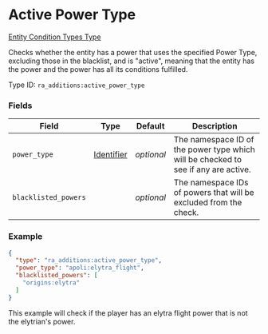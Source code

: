 # Active Power Type
[Entity Condition Types Type](../entity_condition_types_types.md)

Checks whether the entity has a power that uses the specified Power Type, excluding those in the blacklist, and is "active", meaning that the entity has the power and the power has all its conditions fulfilled.

Type ID: `ra_additions:active_power_type`
### Fields
Field | Type | Default | Description
------|------|---------|-------------
`power_type` | [Identifier](../data_types/identifier.md) | _optional_ | The namespace ID of the power type which will be checked to see if any are active.
`blacklisted_powers` |  | _optional_ | The namespace IDs of powers that will be excluded from the check.

### Example
```json
{
  "type": "ra_additions:active_power_type",
  "power_type": "apoli:elytra_flight",
  "blacklisted_powers": [
    "origins:elytra"
  ]
}
```
This example will check if the player has an elytra flight power that is not the elytrian's power.